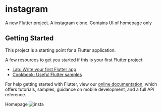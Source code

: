 # instagram

A new Flutter project.
A instagram clone.
Contains UI of homepage only

## Getting Started

This project is a starting point for a Flutter application.

A few resources to get you started if this is your first Flutter project:

- [Lab: Write your first Flutter app](https://flutter.dev/docs/get-started/codelab)
- [Cookbook: Useful Flutter samples](https://flutter.dev/docs/cookbook)

For help getting started with Flutter, view our
[online documentation](https://flutter.dev/docs), which offers tutorials,
samples, guidance on mobile development, and a full API reference.

Homepage
![insta](https://user-images.githubusercontent.com/53074799/118820873-6449c380-b8d6-11eb-9856-bab500608306.JPG)

